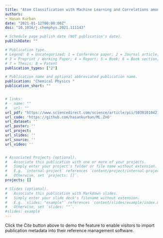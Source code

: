```yaml
---
title: "Atom Classification with Machine Learning and Correlations among Physical Properties of ZnO Nanoparticle"
authors:
- Hasan Kurban
date: "2021-01-12T00:00:00Z"
doi: "10.1016/j.chemphys.2021.111143"

# Schedule page publish date (NOT publication's date).
publishDate: ""

# Publication type.
# Legend: 0 = Uncategorized; 1 = Conference paper; 2 = Journal article;
# 3 = Preprint / Working Paper; 4 = Report; 5 = Book; 6 = Book section;
# 7 = Thesis; 8 = Patent
publication_types: ["2"]

# Publication name and optional abbreviated publication name.
publication: "Chemical Physics "
publication_short: ""


# links:
# - name: ""
#   url: ""
url_pdf: "https://www.sciencedirect.com/science/article/pii/S0301010421000549" 
url_code: 'https://github.com/hasankurban/ML.ZnO'
url_dataset: ''
url_poster: ''
url_project: 
url_slides: ''
url_source: ''
url_video: ''


# Associated Projects (optional).
#   Associate this publication with one or more of your projects.
#   Simply enter your project's folder or file name without extension.
#   E.g. `internal-project` references `content/project/internal-project/index.md`.
#   Otherwise, set `projects: []`.
projects: []

# Slides (optional).
#   Associate this publication with Markdown slides.
#   Simply enter your slide deck's filename without extension.
#   E.g. `slides: "example"` references `content/slides/example/index.md`.
#   Otherwise, set `slides: ""`.
#slides: example
---
```



Click the *Cite* button above to demo the feature to enable visitors to import publication metadata into their reference management software.




